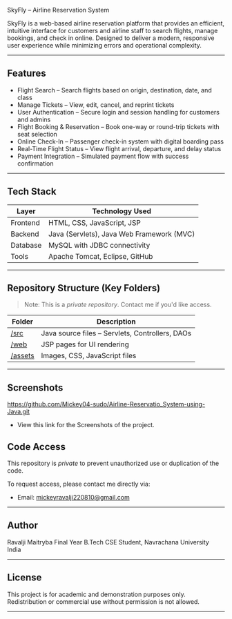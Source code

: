 SkyFly – Airline Reservation System

SkyFly is a web-based airline reservation platform that provides an efficient, intuitive interface for customers and airline staff to search flights, manage bookings, and check in online. Designed to deliver a modern, responsive user experience while minimizing errors and operational complexity.

---

## Features

-  Flight Search – Search flights based on origin, destination, date, and class
-  Manage Tickets – View, edit, cancel, and reprint tickets
-  User Authentication – Secure login and session handling for customers and admins
- Flight Booking & Reservation – Book one-way or round-trip tickets with seat selection
- Online Check-In – Passenger check-in system with digital boarding pass
-  Real-Time Flight Status – View flight arrival, departure, and delay status
-  Payment Integration – Simulated payment flow with success confirmation

---

##  Tech Stack

| Layer         | Technology Used                                       |
|---------------|-------------------------------------------------------|
| Frontend      | HTML, CSS, JavaScript, JSP                            |
| Backend       | Java (Servlets), Java Web Framework (MVC)             |
| Database      | MySQL with JDBC connectivity                          |
| Tools         | Apache Tomcat, Eclipse, GitHub                        |

---

## Repository Structure (Key Folders)

> Note: This is a *private repository*. Contact me if you'd like access.

| Folder                                                                                           | Description |
|--------                                                                                          |-------------|
| [/src](https://github.com/Mickey-04-sudo/SkyFly-Airline-Reservation-System/tree/main/src)                | Java source files – Servlets, Controllers, DAOs |
| [/web](https://github.com/Mickey-04-sudo/SkyFly-Airline-Reservation-System/tree/main/web)                | JSP pages for UI rendering |
| [/assets](https://github.com/Mickey-04-sudo/SkyFly-Airline-Reservation-System/tree/main/assets)          | Images, CSS, JavaScript files |

---

##  Screenshots
https://github.com/Mickey04-sudo/Airline-Reservatio_System-using-Java.git
- View this link for the Screenshots of the project.


##  Code Access

This repository is *private* to prevent unauthorized use or duplication of the code.

To request access, please contact me directly via:

-  Email: mickeyravalji220810@gmail.com

---

##  Author

Ravalji Maitryba 
Final Year B.Tech CSE Student, Navrachana University  
 India

---

## License

This project is for academic and demonstration purposes only. Redistribution or commercial use without permission is not allowed.

---
